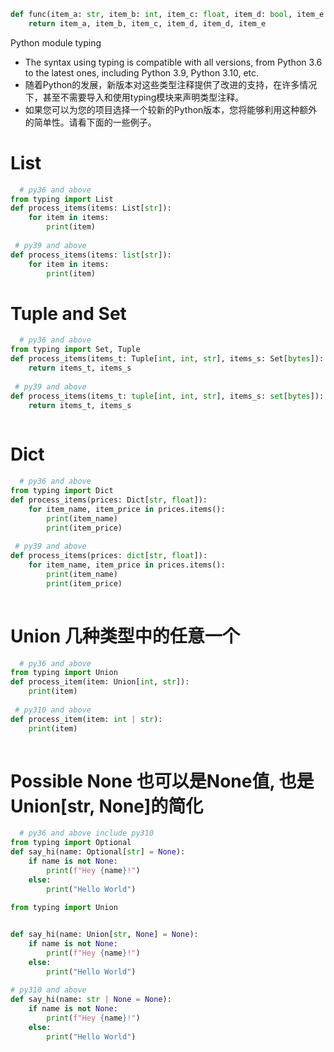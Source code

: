 
```python
def func(item_a: str, item_b: int, item_c: float, item_d: bool, item_e: bytes):
    return item_a, item_b, item_c, item_d, item_d, item_e
```

 Python module typing
 - The syntax using typing is compatible with all versions, from Python 3.6 to the latest ones, including Python 3.9, Python 3.10, etc.
 - 随着Python的发展，新版本对这些类型注释提供了改进的支持，在许多情况下，甚至不需要导入和使用typing模块来声明类型注释。
 - 如果您可以为您的项目选择一个较新的Python版本，您将能够利用这种额外的简单性。请看下面的一些例子。

# List
```python
  # py36 and above
from typing import List
def process_items(items: List[str]):
    for item in items:
        print(item)
        
 # py39 and above
def process_items(items: list[str]): 
    for item in items:
        print(item)
```
# Tuple and Set
```python
  # py36 and above
from typing import Set, Tuple
def process_items(items_t: Tuple[int, int, str], items_s: Set[bytes]):
    return items_t, items_s
        
 # py39 and above
def process_items(items_t: tuple[int, int, str], items_s: set[bytes]):
    return items_t, items_s
    
```
# Dict
```python
  # py36 and above
from typing import Dict
def process_items(prices: Dict[str, float]):
    for item_name, item_price in prices.items():
        print(item_name)
        print(item_price)
        
 # py39 and above
def process_items(prices: dict[str, float]):
    for item_name, item_price in prices.items():
        print(item_name)
        print(item_price)
    
```
# Union 几种类型中的任意一个
```python
  # py36 and above
from typing import Union
def process_item(item: Union[int, str]):
    print(item)
        
 # py310 and above
def process_item(item: int | str):
    print(item)
    
```
# Possible None 也可以是None值, 也是 Union[str, None]的简化
```python
  # py36 and above include py310
from typing import Optional
def say_hi(name: Optional[str] = None):
    if name is not None:
        print(f"Hey {name}!")
    else:
        print("Hello World")
        
from typing import Union


def say_hi(name: Union[str, None] = None):
    if name is not None:
        print(f"Hey {name}!")
    else:
        print("Hello World")
        
# py310 and above 
def say_hi(name: str | None = None):
    if name is not None:
        print(f"Hey {name}!")
    else:
        print("Hello World")
    
```